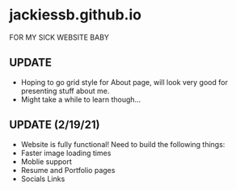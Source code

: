 # jackiessb.github.io
FOR MY SICK WEBSITE BABY

## UPDATE
* Hoping to go grid style for About page, will look very good for presenting stuff about me.
* Might take a while to learn though...

## UPDATE (2/19/21)
* Website is fully functional! Need to build the following things:
* Faster image loading times
* Moblie support
* Resume and Portfolio pages
* Socials Links